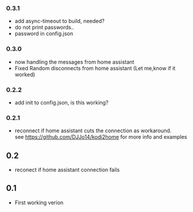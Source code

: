 ### 0.3.1
 - add async-timeout to build, needed?
 - do not print passwords..
 - password in config.json
### 0.3.0
 - now handling the messages from home assistant
 - Fixed Random disconnects from home assistant
   (Let me,know if it worked)
### 0.2.2
- add init to config.json, is this working?
### 0.2.1
- reconnect if home assistant cuts the connection as workaround. <br>
see https://github.com/DJJo14/kodi2home for more info and examples
## 0.2
- reconect if home assistant connection fails

## 0.1
- First working verion 

